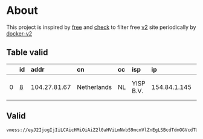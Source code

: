 
# About

This project is inspired by [free](https://github.com/freefq/free) and [check](https://github.com/yeahwu/check) to filter free [v2](https://github.com/v2fly/v2ray-core) site periodically by [docker-v2](https://hub.docker.com/r/v2ray/official)

    

## Table valid
|    | id                 | addr         | cn          | cc   | isp       | ip           | chatgpt          |
|---:|:-------------------|:-------------|:------------|:-----|:----------|:-------------|:-----------------|
|  0 | [8](config/8.json) | 104.27.81.67 | Netherlands | NL   | YISP B.V. | 154.84.1.145 | Yes (Region: NL) |

## Valid
```
vmess://eyJ2IjogIjIiLCAicHMiOiAiZ2l0aHViLmNvbS9mcmVlZnEgLSBcdTdmOGVcdTU2ZmRDbG91ZEZsYXJlXHU1MTZjXHU1M2Y4Q0ROXHU4MjgyXHU3MGI5IDgiLCAiYWRkIjogIjEwNC4yNy44MS42NyIsICJwb3J0IjogIjgwODAiLCAidHlwZSI6ICJub25lIiwgImlkIjogIjk1ODhjYjBmLTUxMDItNGU2Ni1kNWZiLWY5NmNiYTlhY2RkYSIsICJhaWQiOiAiMCIsICJuZXQiOiAid3MiLCAicGF0aCI6ICIvcWF6eGN2MDEiLCAiaG9zdCI6ICJ0b3UudnRjc3MudG9wIiwgInRscyI6ICIifQ==
```

